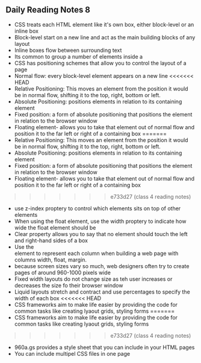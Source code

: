 ## Daily Reading Notes 8
- CSS treats each HTML element like it's own box, either block-level or an inline box 
- Block-level start on a new line and act as the main building blocks of any layout
- Inline boxes flow between surrounding text
- Its common to group a number of elements inside a <div>
- CSS has positioning schemes that allow you to control the layout of a page
- Normal flow: every block-level element appears on a new line 
<<<<<<< HEAD
- Relative Positioning: This moves an element from the position it would be in normal 
flow, shifting it to the 
top, right, bottom or left. 
- Absolute Positioning: positions elements in relation to its containing element 
- Fixed position: a form of absolute positioning that positions the element in relation 
to the browser window
- Floating element- allows you to take that element out of normal flow and position it 
to the far left or right 
of a containing box
=======
- Relative Positioning: This moves an element from the position it would be in normal 
flow, shifting it to the top, right, bottom or left. 
- Absolute Positioning: positions elements in relation to its containing element 
- Fixed position: a form of absolute positioning that positions the element in relation 
to the browser window
- Floating element- allows you to take that element out of normal flow and position it 
to the far left or right of a containing box
>>>>>>> e733d27 (class 4 reading notes)
- use z-index proptery to control which elements sits on top of other elements
- When using the float element, use the width proptery to indicate how wide the float 
element should be
- Clear property allows you to say that no element should touch the left and right-hand 
sides of a box 
- Use the <div> element to represent each column when building a web page with columns 
width, float, margin. 
- because screen sizes vary so much, web designers often try to create pages of around 
960-1000 pixels wide 
- Fixed width layouts do not change size as teh user increases or decreases the size fo 
their browser window
- Liquid layouts stretch and contract and use percentages to specify the width of each 
box
<<<<<<< HEAD
- CSS frameworks aim to make life easier by providing the code for common tasks like 
creating lyaout grids, 
styling forms
=======
- CSS frameworks aim to make life easier by providing the code for common tasks like 
creating lyaout grids, styling forms
>>>>>>> e733d27 (class 4 reading notes)
- 960a.gs provides a style sheet that you can include in your HTML pages
- You can include multipel CSS files in one page
